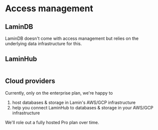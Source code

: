 # Access management

## LaminDB

LaminDB doesn't come with access management but relies on the underlying data infrastructure for this.

## LaminHub

```{include} includes/access-laminhub.md

```

## Cloud providers

Currently, only on the enterprise plan, we're happy to

1. host databases & storage in Lamin's AWS/GCP infrastructure
2. help you connect LaminHub to databases & storage in your AWS/GCP infrastructure

We'll role out a fully hosted Pro plan over time.

